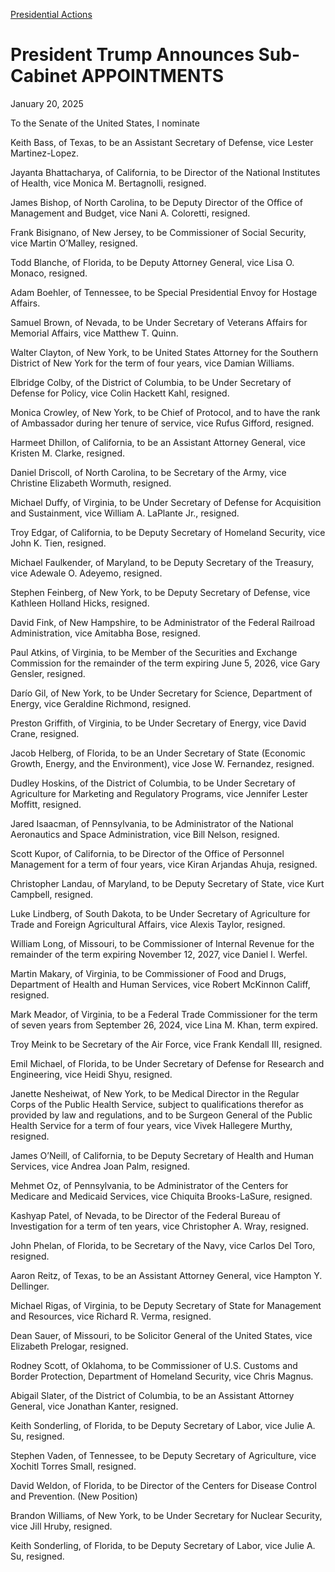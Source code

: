 [Presidential Actions](https://www.whitehouse.gov/presidential-actions/)

# 					President Trump Announces Sub-Cabinet APPOINTMENTS				

January 20, 2025

To the Senate of the United States, I nominate

Keith Bass, of Texas, to be an Assistant Secretary of Defense, vice Lester Martinez-Lopez.

Jayanta Bhattacharya, of California, to be Director of the National Institutes of Health, vice Monica M. Bertagnolli, resigned.

James Bishop, of North Carolina, to be Deputy Director of the Office of Management and Budget, vice Nani A. Coloretti, resigned.

Frank Bisignano, of New Jersey, to be Commissioner of Social Security, vice Martin O’Malley, resigned.

Todd Blanche, of Florida, to be Deputy Attorney General, vice Lisa O. Monaco, resigned.

Adam Boehler, of Tennessee, to be Special Presidential Envoy for Hostage Affairs.

Samuel Brown, of Nevada, to be Under Secretary of Veterans Affairs for Memorial Affairs, vice Matthew T. Quinn.

Walter Clayton, of New York, to be United States Attorney for the Southern District of New York for the term of four years, vice Damian Williams.

Elbridge Colby, of the District of Columbia, to be Under Secretary of Defense for Policy, vice Colin Hackett Kahl, resigned.

Monica Crowley, of New York, to be Chief of Protocol, and to have the rank of Ambassador during her tenure of service, vice Rufus Gifford, resigned.

Harmeet Dhillon, of California, to be an Assistant Attorney General, vice Kristen M. Clarke, resigned.

Daniel Driscoll, of North Carolina, to be Secretary of the Army, vice Christine Elizabeth Wormuth, resigned.

Michael Duffy, of Virginia, to be Under Secretary of Defense for Acquisition and Sustainment, vice William A. LaPlante Jr., resigned.

Troy Edgar, of California, to be Deputy Secretary of Homeland Security, vice John K. Tien, resigned.

Michael Faulkender, of Maryland, to be Deputy Secretary of the Treasury, vice Adewale O. Adeyemo, resigned.

Stephen Feinberg, of New York, to be Deputy Secretary of Defense, vice Kathleen Holland Hicks, resigned.

David Fink, of New Hampshire, to be Administrator of the Federal Railroad Administration, vice Amitabha Bose, resigned.

Paul Atkins, of Virginia, to be Member of the Securities and Exchange Commission for the remainder of the term expiring June 5, 2026, vice Gary Gensler, resigned.

Darío Gil, of New York, to be Under Secretary for Science, Department of Energy, vice Geraldine Richmond, resigned.

Preston Griffith, of Virginia, to be Under Secretary of Energy, vice David Crane, resigned.

Jacob Helberg, of Florida, to be an Under Secretary of State (Economic Growth, Energy, and the Environment), vice Jose W. Fernandez, resigned.

Dudley Hoskins, of the District of Columbia, to be Under Secretary of Agriculture for Marketing and Regulatory Programs, vice Jennifer Lester Moffitt, resigned.

Jared Isaacman, of Pennsylvania, to be Administrator of the National Aeronautics and Space Administration, vice Bill Nelson, resigned.

Scott Kupor, of California, to be Director of the Office of Personnel Management for a term of four years, vice Kiran Arjandas Ahuja, resigned.

Christopher Landau, of Maryland, to be Deputy Secretary of State, vice Kurt Campbell, resigned.

Luke Lindberg, of South Dakota, to be Under Secretary of Agriculture for Trade and Foreign Agricultural Affairs, vice Alexis Taylor, resigned.

William Long, of Missouri, to be Commissioner of Internal Revenue for the remainder of the term expiring November 12, 2027, vice Daniel I. Werfel.

Martin Makary, of Virginia, to be Commissioner of Food and Drugs, Department of Health and Human Services, vice Robert McKinnon Califf, resigned.

Mark Meador, of Virginia, to be a Federal Trade Commissioner for the term of seven years from September 26, 2024, vice Lina M. Khan, term expired.

Troy Meink to be Secretary of the Air Force, vice Frank Kendall III, resigned.

Emil Michael, of Florida, to be Under Secretary of Defense for Research and Engineering, vice Heidi Shyu, resigned.

Janette Nesheiwat, of New York, to be Medical Director in the Regular Corps of the Public Health Service, subject to qualifications therefor as provided by law and regulations, and to be Surgeon General of the Public Health Service for a term of four years, vice Vivek Hallegere Murthy, resigned.

James O’Neill, of California, to be Deputy Secretary of Health and Human Services, vice Andrea Joan Palm, resigned.

Mehmet Oz, of Pennsylvania, to be Administrator of the Centers for Medicare and Medicaid Services, vice Chiquita Brooks-LaSure, resigned.

Kashyap Patel, of Nevada, to be Director of the Federal Bureau of Investigation for a term of ten years, vice Christopher A. Wray, resigned.

John Phelan, of Florida, to be Secretary of the Navy, vice Carlos Del Toro, resigned.

Aaron Reitz, of Texas, to be an Assistant Attorney General, vice Hampton Y. Dellinger.

Michael Rigas, of Virginia, to be Deputy Secretary of State for Management and Resources, vice Richard R. Verma, resigned.

Dean Sauer, of Missouri, to be Solicitor General of the United States, vice Elizabeth Prelogar, resigned.

Rodney Scott, of Oklahoma, to be Commissioner of U.S. Customs and Border Protection, Department of Homeland Security, vice Chris Magnus.

Abigail Slater, of the District of Columbia, to be an Assistant Attorney General, vice Jonathan Kanter, resigned.

Keith Sonderling, of Florida, to be Deputy Secretary of Labor, vice Julie A. Su, resigned.

Stephen Vaden, of Tennessee, to be Deputy Secretary of Agriculture, vice Xochitl Torres Small, resigned.

David Weldon, of Florida, to be Director of the Centers for Disease Control and Prevention. (New Position)

Brandon Williams, of New York, to be Under Secretary for Nuclear Security, vice Jill Hruby, resigned.

Keith Sonderling, of Florida, to be Deputy Secretary of Labor, vice Julie A. Su, resigned.
